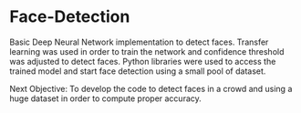 # Face-Detection
Basic Deep Neural Network implementation to detect faces.
Transfer learning was used in order to train the network and confidence threshold was adjusted to detect faces.
Python libraries were used to access the trained model and start face detection using a small pool of dataset.

Next Objective:
To develop the code to detect faces in a crowd and using a huge dataset in order to compute proper accuracy.
